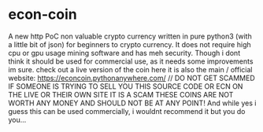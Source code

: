# econ-coin
A new http PoC non valuable crypto currency written in pure python3 (with a little bit of json) for beginners to crypto currency. It does not require high cpu or gpu usage mining software and has meh security. Though i dont think it should be used for commercial use, as it needs some improvements im sure. check out a live version of the coin here it is also the main / official website: https://econcoin.pythonanywhere.com/ // DO NOT GET SCAMMED IF SOMEONE IS TRYING TO SELL YOU THIS SOURCE CODE OR ECN ON THE LIVE OR THEIR OWN SITE IT IS A SCAM THESE COINS ARE NOT WORTH ANY MONEY AND SHOULD NOT BE AT ANY POINT!
And while yes i guess this can be used commercially, i wouldnt recommend it but you do you...
